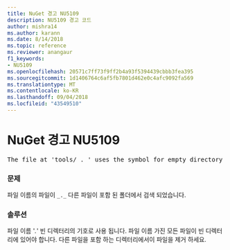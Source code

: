 ```yaml
---
title: NuGet 경고 NU5109
description: NU5109 경고 코드
author: mishra14
ms.author: karann
ms.date: 8/14/2018
ms.topic: reference
ms.reviewer: anangaur
f1_keywords:
- NU5109
ms.openlocfilehash: 20571c7ff73f9ff2b4a93f5394439cbbb3fea395
ms.sourcegitcommit: 1d1406764c6af5fb7801d462e0c4afc9092fa569
ms.translationtype: MT
ms.contentlocale: ko-KR
ms.lasthandoff: 09/04/2018
ms.locfileid: "43549510"
---
```

# <a name="nuget-warning-nu5109"></a>NuGet 경고 NU5109
<pre>The file at 'tools/_._' uses the symbol for empty directory '_._', but it is present in a directory that contains other files. Please remove this file from directories that contain other files.</pre>

### <a name="issue"></a>문제

파일 이름의 파일이 `_._` 다른 파일이 포함 된 폴더에서 검색 되었습니다.


### <a name="solution"></a>솔루션

 파일 이름 '_._' 빈 디렉터리의 기호로 사용 됩니다. 파일 이름 가진 모든 파일이 빈 디렉터리에 있어야 합니다. 다른 파일을 포함 하는 디렉터리에서이 파일을 제거 하세요.

